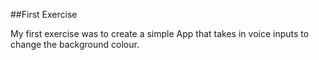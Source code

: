 ##First Exercise

My first exercise was to create a simple App that takes in voice inputs to change the background colour.
